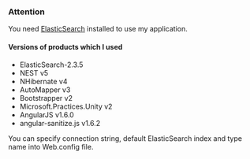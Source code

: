 ### Attention 
You need [ElasticSearch](https://www.elastic.co/products/elasticsearch) installed to use my application. 
#### Versions of products which I used
 - ElasticSearch-2.3.5
 - NEST v5
 - NHibernate v4
 - AutoMapper v3
 - Bootstrapper v2
 - Microsoft.Practices.Unity v2
 - AngularJS v1.6.0
 - angular-sanitize.js v1.6.2
 
You can specify connection string, default ElasticSearch index and type name into Web.config file. 